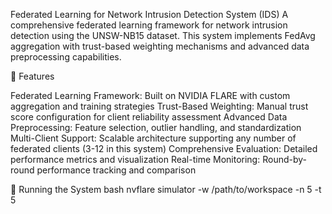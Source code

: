 Federated Learning for Network Intrusion Detection System (IDS)
A comprehensive federated learning framework for network intrusion detection using the UNSW-NB15 dataset. This system implements FedAvg aggregation with trust-based weighting mechanisms and advanced data preprocessing capabilities.

🚀 Features

Federated Learning Framework: Built on NVIDIA FLARE with custom aggregation and training strategies
Trust-Based Weighting: Manual trust score configuration for client reliability assessment
Advanced Data Preprocessing: Feature selection, outlier handling, and standardization
Multi-Client Support: Scalable architecture supporting  any number of federated clients (3-12 in this system)
Comprehensive Evaluation: Detailed performance metrics and visualization
Real-time Monitoring: Round-by-round performance tracking and comparison

🚀 Running the System
bash
nvflare simulator -w /path/to/workspace -n 5 -t 5
